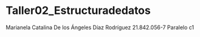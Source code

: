 # Taller02_Estructuradedatos
Marianela Catalina De los Ángeles Díaz Rodríguez 21.842.056-7 Paralelo c1
